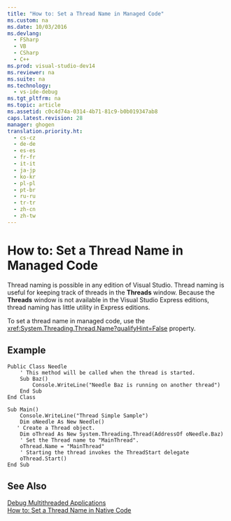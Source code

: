 ```yaml
---
title: "How to: Set a Thread Name in Managed Code"
ms.custom: na
ms.date: 10/03/2016
ms.devlang: 
  - FSharp
  - VB
  - CSharp
  - C++
ms.prod: visual-studio-dev14
ms.reviewer: na
ms.suite: na
ms.technology: 
  - vs-ide-debug
ms.tgt_pltfrm: na
ms.topic: article
ms.assetid: c0c4d74a-0314-4b71-81c9-b0b019347ab8
caps.latest.revision: 28
manager: ghogen
translation.priority.ht: 
  - cs-cz
  - de-de
  - es-es
  - fr-fr
  - it-it
  - ja-jp
  - ko-kr
  - pl-pl
  - pt-br
  - ru-ru
  - tr-tr
  - zh-cn
  - zh-tw
---
```

# How to: Set a Thread Name in Managed Code
Thread naming is possible in any edition of Visual Studio. Thread naming is useful for keeping track of threads in the **Threads** window. Because the **Threads** window is not available in the Visual Studio Express editions, thread naming has little utility in Express editions.  
  
 To set a thread name in managed code, use the <xref:System.Threading.Thread.Name?qualifyHint=False> property.  
  
## Example  
  
```  
Public Class Needle  
    ' This method will be called when the thread is started.  
    Sub Baz()  
        Console.WriteLine("Needle Baz is running on another thread")  
    End Sub  
End Class  
  
Sub Main()  
    Console.WriteLine("Thread Simple Sample")  
    Dim oNeedle As New Needle()  
   ' Create a Thread object.   
    Dim oThread As New System.Threading.Thread(AddressOf oNeedle.Baz)  
    ' Set the Thread name to "MainThread".  
    oThread.Name = "MainThread"  
    ' Starting the thread invokes the ThreadStart delegate  
    oThread.Start()  
End Sub  
```  
  
## See Also  
 [Debug Multithreaded Applications](../VS_debugger/Debug-Multithreaded-Applications-in-Visual-Studio.md)   
 [How to: Set a Thread Name in Native Code](../VS_debugger/How-to--Set-a-Thread-Name-in-Native-Code.md)